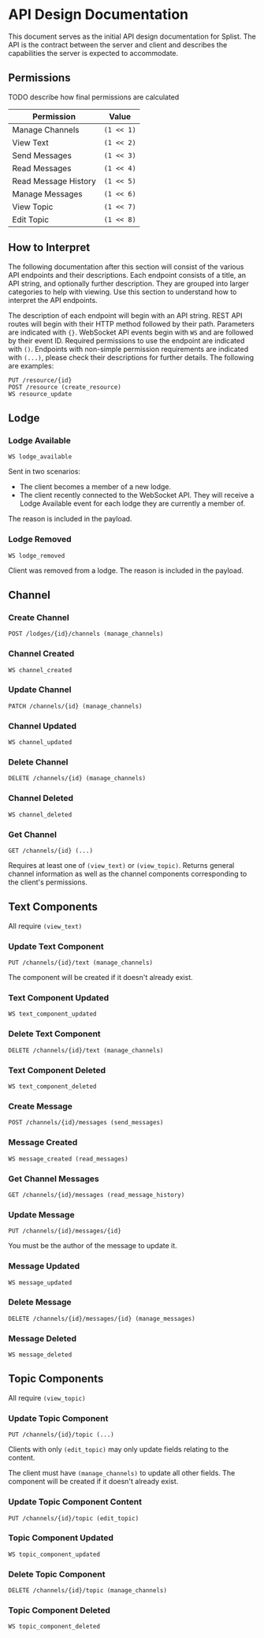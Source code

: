 # API Design Documentation

This document serves as the initial API design documentation for Splist. The API is the contract between the server and client and describes the capabilities the server is expected to accommodate.

## Permissions

TODO describe how final permissions are calculated

| Permission           | Value      |
| -------------------- | ---------- |
| Manage Channels      | `(1 << 1)` |
| View Text            | `(1 << 2)` |
| Send Messages        | `(1 << 3)` |
| Read Messages        | `(1 << 4)` |
| Read Message History | `(1 << 5)` |
| Manage Messages      | `(1 << 6)` |
| View Topic           | `(1 << 7)` |
| Edit Topic           | `(1 << 8)` |

## How to Interpret

The following documentation after this section will consist of the various API endpoints and their descriptions. Each endpoint consists of a title, an API string, and optionally further description. They are grouped into larger categories to help with viewing. Use this section to understand how to interpret the API endpoints.

The description of each endpoint will begin with an API string. REST API routes will begin with their HTTP method followed by their path. Parameters are indicated with `{}`. WebSocket API events begin with `WS` and are followed by their event ID. Required permissions to use the endpoint are indicated with `()`. Endpoints with non-simple permission requirements are indicated with `(...)`, please check their descriptions for further details. The following are examples:

```
PUT /resource/{id}
POST /resource (create_resource)
WS resource_update
```

## Lodge

### Lodge Available

`WS lodge_available`

Sent in two scenarios:

- The client becomes a member of a new lodge.
- The client recently connected to the WebSocket API. They will receive a Lodge Available event for each lodge they are currently a member of.

The reason is included in the payload.

### Lodge Removed

`WS lodge_removed`

Client was removed from a lodge. The reason is included in the payload.

## Channel

### Create Channel

`POST /lodges/{id}/channels (manage_channels)`

### Channel Created

`WS channel_created`

### Update Channel

`PATCH /channels/{id} (manage_channels)`

### Channel Updated

`WS channel_updated`

### Delete Channel

`DELETE /channels/{id} (manage_channels)`

### Channel Deleted

`WS channel_deleted`

### Get Channel

`GET /channels/{id} (...)`

Requires at least one of `(view_text)` or `(view_topic)`. Returns general channel information as well as the channel components corresponding to the client's permissions.

## Text Components

All require `(view_text)`

### Update Text Component

`PUT /channels/{id}/text (manage_channels)`

The component will be created if it doesn't already exist.

### Text Component Updated

`WS text_component_updated`

### Delete Text Component

`DELETE /channels/{id}/text (manage_channels)`

### Text Component Deleted

`WS text_component_deleted`

### Create Message

`POST /channels/{id}/messages (send_messages)`

### Message Created

`WS message_created (read_messages)`

### Get Channel Messages

`GET /channels/{id}/messages (read_message_history)`

### Update Message

`PUT /channels/{id}/messages/{id}`

You must be the author of the message to update it.

### Message Updated

`WS message_updated`

### Delete Message

`DELETE /channels/{id}/messages/{id} (manage_messages)`

### Message Deleted

`WS message_deleted`

## Topic Components

All require `(view_topic)`

### Update Topic Component

`PUT /channels/{id}/topic (...)`

Clients with only `(edit_topic)` may only update fields relating to the content.

The client must have `(manage_channels)` to update all other fields. The component will be created if it doesn't already exist.

### Update Topic Component Content

`PUT /channels/{id}/topic (edit_topic)`

### Topic Component Updated

`WS topic_component_updated`

### Delete Topic Component

`DELETE /channels/{id}/topic (manage_channels)`

### Topic Component Deleted

`WS topic_component_deleted`
